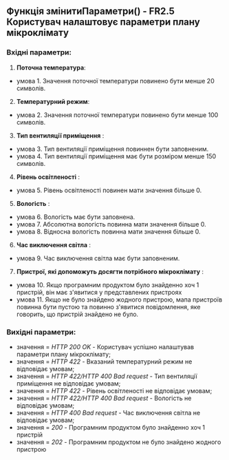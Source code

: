 ## Функція змінитиПараметри() - FR2.5 Користувач налаштовує параметри плану мікроклімату

### Вхідні параметри:
1. **Поточна температура**:
- умова 1. Значення поточної температури повинено бути менше 20 символів.
2. **Температурний режим**:
- умова 2. Значення поточної температури повинено бути менше 100 символів.
3. **Тип вентиляції приміщення** : 
- умова 3. Тип вентиляції приміщення повиннен бути заповненим.
- умова 4. Тип вентиляції приміщення має бути розміром менше 150 символів.
4. **Рівень освітленості** : 
- умова 5. Рівень освітленості повинен мати значення більше 0.
5. **Вологість** : 
- умова 6. Вологість має бути заповнена.
- умова 7. Абсолютна вологість повинна мати значення більше 0.
- умова 8. Відносна вологість повинна мати значення більше 0.
6. **Час виключення світла** : 
- умова 9. Час виключення світла має бути заповненим.
7. **Пристрої, які допоможуть досягти потрібного мікроклімату** : 
- умова 10. Якщо програмним продуктом було знайденно хоч 1 пристрій, він має з'явитися у представлених пристроях
- умова 11. Якщо не було знайдено жодного пристрою, мапа пристроїв повинна бути пустою та повинно з'явитися повідомлення, яке говорить, що пристрій знайдено не було.

### Вихідні параметри:
- значення = *HTTP 200 OK* - Користувач успішно налаштував параметри плану мікроклімату;
- значення = *HTTP 422* - Вказаний температурний режим не відповідає умовам;
- значення = *HTTP 422/HTTP 400 Bad request* - Тип вентиляції приміщення не відповідає умовам;
- значення = *HTTP 422* - Рівень освітленості не відповідає умовам;
- значення = *HTTP 422/HTTP 400 Bad request* - Вологість не відповідає умовам;
- значення = *HTTP 400 Bad request* - Час виключення світла не відповідає умовам;
- значення = *200* - Програмним продуктом було знайденно хоч 1 пристрій
- значення = *202* - Програмним продуктом не було знайдено жодного пристрою
